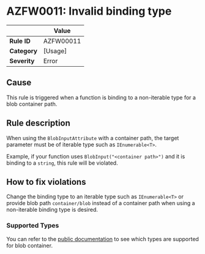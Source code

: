 # AZFW0011: Invalid binding type

| | Value |
|-|-|
| **Rule ID** |AZFW00011|
| **Category** |[Usage]|
| **Severity** |Error|

## Cause

This rule is triggered when a function is binding to a non-iterable type for a blob container path.

## Rule description

When using the `BlobInputAttribute` with a container path, the target parameter must be of iterable type such as `IEnumerable<T>`.

Example, if your function uses `BlobInput("<container path>")` and it is binding to a `string`, this rule will be violated.


## How to fix violations

Change the binding type to an iterable type such as `IEnumerable<T>` or provide blob path `container/blob` instead of a container path when using a non-iterable binding type is desired.


### Supported Types

You can refer to the [public documentation](https://learn.microsoft.com/azure/azure-functions/functions-bindings-storage-blob?tabs=in-process%2Cextensionv5%2Cextensionv3&pivots=programming-language-csharp) to see which types are supported for blob container.
